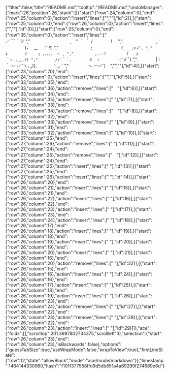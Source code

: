 {"filter":false,"title":"README.md","tooltip":"/README.md","undoManager":{"mark":26,"position":26,"stack":[[{"start":{"row":24,"column":0},"end":{"row":25,"column":0},"action":"insert","lines":["",""],"id":2}],[{"start":{"row":25,"column":0},"end":{"row":26,"column":0},"action":"insert","lines":["",""],"id":3}],[{"start":{"row":25,"column":0},"end":{"row":35,"column":0},"action":"insert","lines":["　　　　　　　　 　　　　　　／ ¯¯｀フ ","　　　　　　　　　,　'' ｀ ｀ / 　 　 　 !　 ",".　　　　　　　 , ' 　　　　 レ　 _,　 -' ミ ","　　　　　　　 ; 　 　 　 　 　`ミ __,xノﾞ､ ","　　　 　　 　 i　 　　　ﾐ　　　; ,､､､、　ヽ ¸ ","　　　 　　,.-‐! 　 　 　 ﾐ　　i　　　　｀ヽ.._,,)) ","　　 　　//´｀｀､　　　　 ミ　ヽ　　　　　(¯`v´¯) ",".　　　　| l　　 　｀ ｰｰ -‐''ゝ､,,)).　    　 　 `·.¸.·´ ","　　　 　ヽ.ー─'´)　","",""],"id":4}],[{"start":{"row":23,"column":70},"end":{"row":24,"column":0},"action":"insert","lines":["",""],"id":5}],[{"start":{"row":33,"column":35},"end":{"row":33,"column":36},"action":"remove","lines":["　"],"id":6}],[{"start":{"row":33,"column":34},"end":{"row":33,"column":35},"action":"remove","lines":[" "],"id":7}],[{"start":{"row":33,"column":33},"end":{"row":33,"column":34},"action":"remove","lines":["　"],"id":8}],[{"start":{"row":33,"column":32},"end":{"row":33,"column":33},"action":"remove","lines":[" "],"id":9}],[{"start":{"row":33,"column":31},"end":{"row":33,"column":32},"action":"remove","lines":[" "],"id":10}],[{"start":{"row":27,"column":25},"end":{"row":27,"column":26},"action":"remove","lines":[" "],"id":11}],[{"start":{"row":27,"column":24},"end":{"row":27,"column":25},"action":"remove","lines":["　"],"id":12}],[{"start":{"row":27,"column":24},"end":{"row":27,"column":25},"action":"insert","lines":[" "],"id":13}],[{"start":{"row":27,"column":25},"end":{"row":27,"column":26},"action":"insert","lines":[" "],"id":14}],[{"start":{"row":26,"column":20},"end":{"row":26,"column":21},"action":"insert","lines":[" "],"id":15}],[{"start":{"row":26,"column":21},"end":{"row":26,"column":22},"action":"insert","lines":[" "],"id":16}],[{"start":{"row":26,"column":22},"end":{"row":26,"column":23},"action":"insert","lines":[" "],"id":17}],[{"start":{"row":26,"column":23},"end":{"row":26,"column":24},"action":"insert","lines":[" "],"id":18}],[{"start":{"row":26,"column":17},"end":{"row":26,"column":18},"action":"insert","lines":[" "],"id":19}],[{"start":{"row":26,"column":18},"end":{"row":26,"column":19},"action":"insert","lines":[" "],"id":20}],[{"start":{"row":26,"column":19},"end":{"row":26,"column":20},"action":"insert","lines":[" "],"id":21}],[{"start":{"row":26,"column":16},"end":{"row":26,"column":20},"action":"remove","lines":["    "],"id":22}],[{"start":{"row":26,"column":15},"end":{"row":26,"column":16},"action":"insert","lines":[" "],"id":24}],[{"start":{"row":26,"column":16},"end":{"row":26,"column":17},"action":"insert","lines":[" "],"id":25}],[{"start":{"row":26,"column":18},"end":{"row":26,"column":19},"action":"insert","lines":[" "],"id":26}],[{"start":{"row":26,"column":23},"end":{"row":26,"column":24},"action":"remove","lines":[" "],"id":27}],[{"start":{"row":26,"column":22},"end":{"row":26,"column":23},"action":"remove","lines":[" "],"id":28}],[{"start":{"row":26,"column":22},"end":{"row":26,"column":23},"action":"insert","lines":[" "],"id":29}]]},"ace":{"folds":[],"scrolltop":201.3997802734375,"scrollleft":0,"selection":{"start":{"row":26,"column":23},"end":{"row":26,"column":23},"isBackwards":false},"options":{"guessTabSize":true,"useWrapMode":false,"wrapToView":true},"firstLineState":{"row":12,"state":"allowBlock","mode":"ace/mode/markdown"}},"timestamp":1464144330960,"hash":"f101f377558ffd9d5db851a4a69299f274689e6d"}